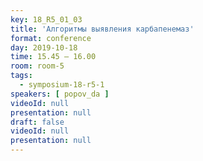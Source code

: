 ```yaml
---
key: 18_R5_01_03
title: 'Алгоритмы выявления карбапенемаз'
format: conference
day: 2019-10-18
time: 15.45 – 16.00
room: room-5
tags:
  - symposium-18-r5-1
speakers: [ popov_da ]
videoId: null
presentation: null
draft: false
videoId: null
presentation: null
---
```

